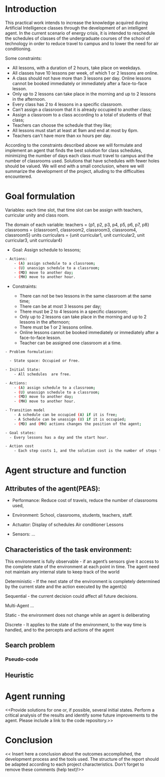 # Introduction

This practical work intends to increase the knowledge acquired during Artificial Intelligence classes through the development of an intelligent agent.
In the current scenario of energy crisis, it is intended to reschedule the schedules of classes of the undergraduate courses of the school of technology in order to reduce travel to campus and to lower the need for air conditioning.

Some constraints:

- All lessons, with a duration of 2 hours, take place on weekdays.
- All classes have 10 lessons per week, of which 1 or 2 lessons are online.
- A class should not have more than 3 lessons per day. Online lessons cannot be booked immediately or immediately after a face-to-face lesson.
- Only up to 2 lessons can take place in the morning and up to 2 lessons in the afternoon.
- Every class has 2 to 4 lessons in a specific classroom.
- Can’t assign a classroom that it is already occupied to another class;
- Assign a classroom to a class according to a total of students of that class;
- Teachers can choose the schedule that they like;
- All lessons must start at least at 9am and end at most by 6pm.
- Teachers can't have more than xx hours per day.

According to the constraints described above we will formulate and implement an agent that finds the best solution for class schedules, minimizing the number of days each class must travel to campus and the number of classrooms used. Solutions that have schedules with fewer holes should be valued.
We will end with a small conclusion, where we will summarize the development of the project, alluding to the difficulties encountered.

# Goal formulation

Variables: each time slot, that time slot can be assign with teachers, curricular unity and class room.

The domain of each variable: 
  teachers = {p1, p2, p3, p4, p5, p6, p7, p8}
  classrooms = {classroom1, classroom2, classroom3, classroom4, classroom5}
  units curriculars = {unit curricular1, unit curricular2, unit curricular3, unit curricular4}

- Goal: Assign schedule to lessons;

```bash
- Actions:
    - (A) assign schedule to a classroom;
    - (U) unassign schedule to a classroom;
    - (MD) move to another day;
    - (MH) move to another hour.
```

- Constraints:

  - There can not be two lessons in the same classroom at the same time;
  - There can be at most 3 lessons per day;
  - There must be 2 to 4 lessons in a specific classroom;
  - Only up to 2 lessons can take place in the morning and up to 2 lessons in the afternoon;
  - There must be 1 or 2 lessons online.
  - Online lessons cannot be booked immediately or immediately after a face-to-face lesson.
  - Teacher can be assigned one classroom at a time.

```bash
- Problem formulation:

  - State space: Occupied or Free.

- Initial State:
    - All schedules  are free.

- Actions: 
    - (A) assign schedule to a classroom;
    - (U) unassign schedule to a classroom;
    - (MD) move to another day;
    - (MH) move to another hour.

- Transition model
    - A schedule can be occupied (A) if it is free;
    - A Schedule can be unassign (U) if it is occupied;
    - (MD) and (MH) actions changes the position of the agent;

- Goal states:
  - Every lessons has a day and the start hour.

- Action cost
    - Each step costs 1, and the solution cost is the number of steps to solve the problem.
```


# Agent structure and function

## Attributes of the agent(PEAS):

- Performance:
  Reduce cost of travels, reduce the number of classrooms used,

- Environment:
  School, classrooms, students, teachers, staff.

- Actuator:
  Display of schedules
  Air conditioner
  Lessons

- Sensors:
  ...

## Characteristics of the task environment:

This environment is fully observable - if an agent’s sensors give it access to the complete state of the environment at each
point in time. The agent need not maintain any internal state to keep track of the world

Deterministic - If the next state of the environment is completely determined by the current state and the
action executed by the agent(s)

Sequential - the current decision could affect all future decisions.

Multi-Agent ...

Static - the environment does not change while an agent is deliberating

Discrete - It applies to the state of the environment, to the way time is handled, and to the percepts and actions of
the agent



## Search problem

### Pseudo-code

## Heuristic

# Agent running

<<Provide solutions for one or, if possible, several initial states. Perform a critical analysis of the results and identify some future improvements to the agent. Please include a link to the code repository.>>

# Conclusion

<< Insert here a conclusion about the outcomes accomplished, the development process and the tools used. The structure of the report should be adapted according to each project characteristics. Don’t forget to remove these comments (help text)!>>
